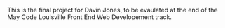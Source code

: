 This is the final project for Davin Jones, to be evaulated at the end of the May Code Louisville Front End Web Developement track.